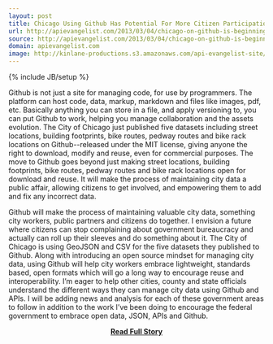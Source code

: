 ```yaml
---
layout: post
title: Chicago Using Github Has Potential For More Citizen Participation in Government
url: http://apievangelist.com/2013/03/04/chicago-on-github-is-beginning-of-more-citizen-involvement-in-government/
source: http://apievangelist.com/2013/03/04/chicago-on-github-is-beginning-of-more-citizen-involvement-in-government/
domain: apievangelist.com
image: http://kinlane-productions.s3.amazonaws.com/api-evangelist-site/blog/city-of-chicago-detail.jpg
---
```

{% include JB/setup %}<p>
Github is not just a site for managing code, for use by programmers.  The platform can host code, data, markup, markdown and files like images, pdf, etc.  Basically anything you can store in a file, and apply versioning to, you can put Github to work, helping you manage collaboration and the assets evolution.
The City of Chicago just published five datasets including street locations, building footprints, bike routes, pedway routes and bike rack locations on Github--released under the MIT license, giving anyone the right to download, modify and reuse, even for commercial purposes.
The move to Github goes beyond just making street locations, building footprints, bike routes, pedway routes and bike rack locations open for download and reuse.  It will make the process of maintaining city data a public affair, allowing citizens to get involved, and empowering them to add and fix any incorrect data.

Github will make the process of maintaining valuable city data, something city workers, public partners and citizens do together.  I envision a future where citizens can stop complaining about government bureaucracy and actually can roll up their sleeves and do something about it.
The City of Chicago is using GeoJSON and CSV for the five datasets they published to Github.  Along with introducing an open source mindset for managing city data, using Github will help city workers embrace lightweight, standards based, open formats which will go a long way to encourage reuse and interoperability.
I&rsquo;m eager to help other cities, county and state officials understand the different ways they can manage city data using Github and APIs.  I will be adding news and analysis for each of these government areas to follow in addition to the work I&rsquo;ve been doing to encourage the federal government to embrace open data, JSON, APIs and Github.</p>
<center><p><a href="http://apievangelist.com/2013/03/04/chicago-on-github-is-beginning-of-more-citizen-involvement-in-government/" style='padding:25px; font-sze:18px; font-weight: bold;'>Read Full Story</a></p></center>
